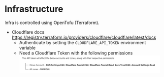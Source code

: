 # Infrastructure

Infra is controlled using OpenTofu (Terraform).

- Cloudflare docs https://registry.terraform.io/providers/cloudflare/cloudflare/latest/docs
  - Authenticate by setting the `CLOUDFLARE_API_TOKEN` environment variable
  - Need a Cloudflare Token with the following permissions ![img.png](img.png)
